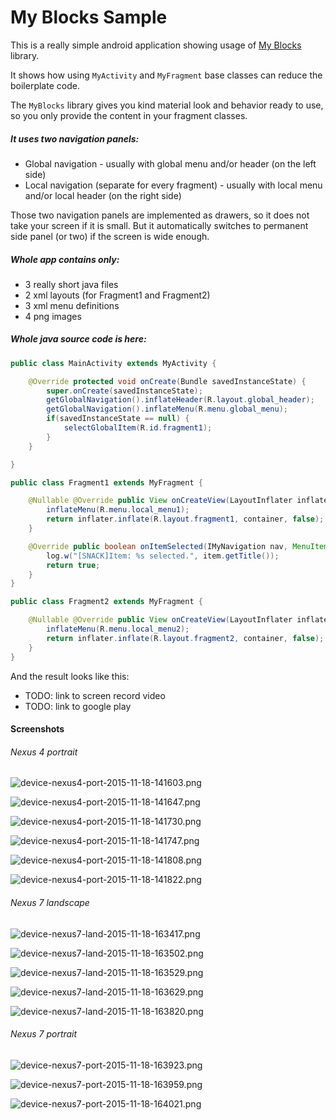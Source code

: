 # My Blocks Sample

This is a really simple android application showing usage of
[My Blocks](https://github.com/langara/MyBlocks) library.

It shows how using `MyActivity` and `MyFragment` base classes can reduce the boilerplate code.

The `MyBlocks` library gives you kind material look and behavior ready to use, so you only provide
the content in your fragment classes.

##### It uses two navigation panels:

* Global navigation - usually with global menu and/or header (on the left side)
* Local navigation (separate for every fragment) - usually with local menu and/or local header (on the right side)

Those two navigation panels are implemented as drawers, so it does not take your screen if it is small. But it automatically switches to permanent side panel (or two) if the screen is wide enough.

##### Whole app contains only:
* 3 really short java files
* 2 xml layouts (for Fragment1 and Fragment2)
* 3 xml menu definitions
* 4 png images

##### Whole java source code is here:

```java
public class MainActivity extends MyActivity {

    @Override protected void onCreate(Bundle savedInstanceState) {
        super.onCreate(savedInstanceState);
        getGlobalNavigation().inflateHeader(R.layout.global_header);
        getGlobalNavigation().inflateMenu(R.menu.global_menu);
        if(savedInstanceState == null) {
            selectGlobalItem(R.id.fragment1);
        }
    }

}

```

```java
public class Fragment1 extends MyFragment {

    @Nullable @Override public View onCreateView(LayoutInflater inflater, ViewGroup container, Bundle savedInstanceState) {
        inflateMenu(R.menu.local_menu1);
        return inflater.inflate(R.layout.fragment1, container, false);
    }

    @Override public boolean onItemSelected(IMyNavigation nav, MenuItem item) {
        log.w("[SNACK]Item: %s selected.", item.getTitle());
        return true;
    }
}

```

```java
public class Fragment2 extends MyFragment {

    @Nullable @Override public View onCreateView(LayoutInflater inflater, ViewGroup container, Bundle savedInstanceState) {
        inflateMenu(R.menu.local_menu2);
        return inflater.inflate(R.layout.fragment2, container, false);
    }
}
```

And the result looks like this:

* TODO: link to screen record video
* TODO: link to google play


#### Screenshots


###### Nexus 4 portrait

![device-nexus4-port-2015-11-18-141603.png](screenshots/device-nexus4-port-2015-11-18-141603.png)

![device-nexus4-port-2015-11-18-141647.png](screenshots/device-nexus4-port-2015-11-18-141647.png)

![device-nexus4-port-2015-11-18-141730.png](screenshots/device-nexus4-port-2015-11-18-141730.png)

![device-nexus4-port-2015-11-18-141747.png](screenshots/device-nexus4-port-2015-11-18-141747.png)

![device-nexus4-port-2015-11-18-141808.png](screenshots/device-nexus4-port-2015-11-18-141808.png)

![device-nexus4-port-2015-11-18-141822.png](screenshots/device-nexus4-port-2015-11-18-141822.png)


###### Nexus 7 landscape

![device-nexus7-land-2015-11-18-163417.png](screenshots/device-nexus7-land-2015-11-18-163417.png)

![device-nexus7-land-2015-11-18-163502.png](screenshots/device-nexus7-land-2015-11-18-163502.png)

![device-nexus7-land-2015-11-18-163529.png](screenshots/device-nexus7-land-2015-11-18-163529.png)

![device-nexus7-land-2015-11-18-163629.png](screenshots/device-nexus7-land-2015-11-18-163629.png)

![device-nexus7-land-2015-11-18-163820.png](screenshots/device-nexus7-land-2015-11-18-163820.png)


###### Nexus 7 portrait

![device-nexus7-port-2015-11-18-163923.png](screenshots/device-nexus7-port-2015-11-18-163923.png)

![device-nexus7-port-2015-11-18-163959.png](screenshots/device-nexus7-port-2015-11-18-163959.png)

![device-nexus7-port-2015-11-18-164021.png](screenshots/device-nexus7-port-2015-11-18-164021.png)





